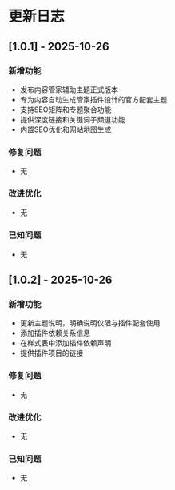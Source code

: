 # 更新日志

## [1.0.1] - 2025-10-26

### 新增功能
- 发布内容管家辅助主题正式版本
- 专为内容自动生成管家插件设计的官方配套主题
- 支持SEO矩阵和专题聚合功能
- 提供深度链接和关键词子频道功能
- 内置SEO优化和网站地图生成

### 修复问题
- 无

### 改进优化
- 无

### 已知问题
- 无

## [1.0.2] - 2025-10-26

### 新增功能
- 更新主题说明，明确说明仅限与插件配套使用
- 添加插件依赖关系信息
- 在样式表中添加插件依赖声明
- 提供插件项目的链接

### 修复问题
- 无

### 改进优化
- 无

### 已知问题
- 无